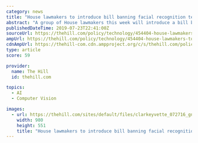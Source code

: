 ```yaml
---
category: news
title: "House lawmakers to introduce bill banning facial recognition tech in public housing"
abstract: "A group of House lawmakers this week will introduce a bill banning facial recognition technology from public housing, the first federal proposal of its kind. Reps. Yvette Clarke Yvette Diane ..."
publishedDateTime: 2019-07-23T22:41:00Z
sourceUrl: https://thehill.com/policy/technology/454404-house-lawmakers-to-introduce-bill-banning-facial-recognition-tech-in-public
ampUrl: https://thehill.com/policy/technology/454404-house-lawmakers-to-introduce-bill-banning-facial-recognition-tech-in-public?amp
cdnAmpUrl: https://thehill-com.cdn.ampproject.org/c/s/thehill.com/policy/technology/454404-house-lawmakers-to-introduce-bill-banning-facial-recognition-tech-in-public?amp
type: article
score: 59

provider:
  name: The Hill
  id: thehill.com

topics:
  - AI
  - Computer Vision

images:
  - url: https://thehill.com/sites/default/files/clarkeyvette_072716_gn.jpg
    width: 980
    height: 551
    title: "House lawmakers to introduce bill banning facial recognition tech in public housing"
---
```

